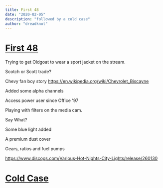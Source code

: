 ```yaml
---
title: First 48
date: "2020-02-05"
description: "followed by a cold case"
author: "dreadknot"
---
```


# [First 48](https://www.twitch.tv/videos/547963245)

Trying to get Oldgoat to wear a sport jacket on the stream.

Scotch or Scott trade?

Chevy fan boy story
https://en.wikipedia.org/wiki/Chevrolet_Biscayne

Added some alpha channels

Access power user since Office '97

Playing with filters on the media cam.

Say What?

Some blue light added

A premium dust cover

Gears, ratios and fuel pumps

https://www.discogs.com/Various-Hot-Nights-City-Lights/release/260130

# [Cold Case](https://www.twitch.tv/videos/547963244)